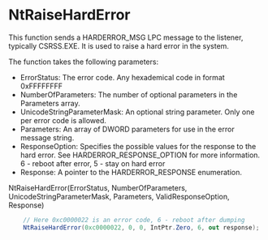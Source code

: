 # NtRaiseHardError

This function sends a HARDERROR_MSG LPC message to the listener, typically CSRSS.EXE.
It is used to raise a hard error in the system.

The function takes the following parameters:

- ErrorStatus: The error code.
  Any hexademical code in format 0xFFFFFFFF
- NumberOfParameters: The number of optional parameters in the Parameters array.
- UnicodeStringParameterMask: An optional string parameter. Only one per error code is allowed.
- Parameters: An array of DWORD parameters for use in the error message string.
- ResponseOption: Specifies the possible values for the response to the hard error.
  See HARDERROR_RESPONSE_OPTION for more information.
  6 - reboot after error, 5 - stay on hard error
- Response: A pointer to the HARDERROR_RESPONSE enumeration.

NtRaiseHardError(ErrorStatus, NumberOfParameters, UnicodeStringParameterMask, Parameters, ValidResponseOption, Response)

```csharp
    // Here 0xc0000022 is an error code, 6 - reboot after dumping
    NtRaiseHardError(0xc0000022, 0, 0, IntPtr.Zero, 6, out response);
```